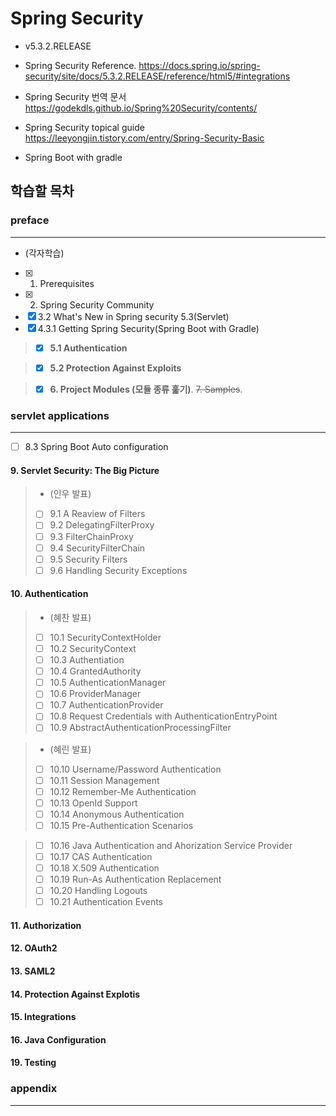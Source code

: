 # Spring Security

- v5.3.2.RELEASE

- Spring Security Reference. 
https://docs.spring.io/spring-security/site/docs/5.3.2.RELEASE/reference/html5/#integrations

- Spring Security 번역 문서
https://godekdls.github.io/Spring%20Security/contents/

- Spring Security topical guide
https://leeyongjin.tistory.com/entry/Spring-Security-Basic

- Spring Boot with gradle

## 학습할 목차
### preface
---
- (각자학습)
- [x] 1. Prerequisites
- [x] 2. Spring Security Community
- [x] 3.2 What's New in Spring security 5.3(Servlet)
- [x] 4.3.1 Getting Spring Security(Spring Boot with Gradle)

> - [x] **5.1 Authentication**

> - [x] **5.2 Protection Against Exploits**

> - [x] **6. Project Modules (모듈 종류 훑기)**. 
~~7. Samples~~. 


### servlet applications
 ---

- [ ] 8.3 Spring Boot Auto configuration
#### 9. Servlet Security: The Big Picture
> - (인우 발표)  
> - [ ] 9.1 A Reaview of Filters
> - [ ] 9.2 DelegatingFilterProxy
> - [ ] 9.3 FilterChainProxy
> - [ ] 9.4 SecurityFilterChain
> - [ ] 9.5 Security Filters
> - [ ] 9.6 Handling Security Exceptions
#### 10. Authentication
> - (혜찬 발표)  
> - [ ] 10.1 SecurityContextHolder
> - [ ] 10.2 SecurityContext
> - [ ] 10.3 Authentiation
> - [ ] 10.4 GrantedAuthority
> - [ ] 10.5 AuthenticationManager
> - [ ] 10.6 ProviderManager
> - [ ] 10.7 AuthenticationProvider
> - [ ] 10.8 Request Credentials with AuthenticationEntryPoint
> - [ ] 10.9 AbstractAuthenticationProcessingFilter

> - (혜린 발표)  
> - [ ] 10.10 Username/Password Authentication
> - [ ] 10.11 Session Management
> - [ ] 10.12 Remember-Me Authentication
> - [ ] 10.13 OpenId Support
> - [ ] 10.14 Anonymous Authentication
> - [ ] 10.15 Pre-Authentication Scenarios

> - [ ] 10.16 Java Authentication and Ahorization Service Provider
> - [ ] 10.17 CAS Authentication
> - [ ] 10.18 X.509 Authentication
> - [ ] 10.19 Run-As Authentication Replacement
> - [ ] 10.20 Handling Logouts
> - [ ] 10.21 Authentication Events  

#### 11. Authorization
 
#### 12. OAuth2

#### 13. SAML2

#### 14. Protection Against Explotis

#### 15. Integrations


#### 16. Java Configuration

#### 19. Testing

### appendix
 ---
